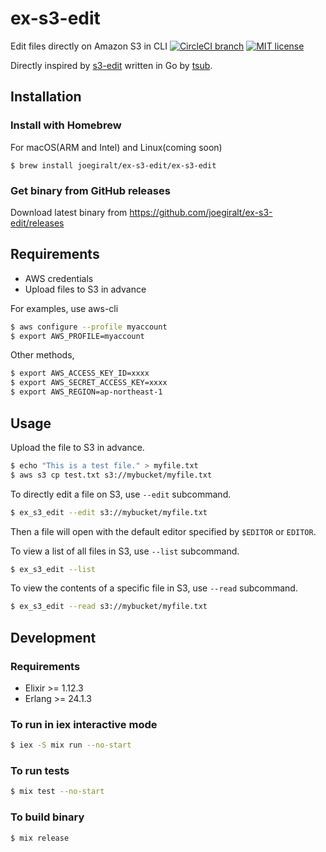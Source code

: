 # ex-s3-edit
Edit files directly on Amazon S3 in CLI
[![CircleCI branch](https://img.shields.io/circleci/project/github/joegiralt/ex-s3-edit/main.svg?style=flat-square)](https://circleci.com/gh/joegiralt/ex-s3-edit/tree/main)
[![MIT license](https://img.shields.io/github/license/joegiralt/ex-s3-edit.svg?style=flat-square)](https://github.com/joegiralt/ex-s3-edit/blob/main/LICENSE)

Directly inspired by [s3-edit](https://github.com/tsub/s3-edit) written in Go by [tsub](https://github.com/tsub).

## Installation

### Install with Homebrew

For macOS(ARM and Intel) and Linux(coming soon)

```
$ brew install joegiralt/ex-s3-edit/ex-s3-edit
```

### Get binary from GitHub releases

Download latest binary from https://github.com/joegiralt/ex-s3-edit/releases

## Requirements

* AWS credentials
* Upload files to S3 in advance

For examples, use aws-cli

```bash
$ aws configure --profile myaccount
$ export AWS_PROFILE=myaccount
```

Other methods,

```bash
$ export AWS_ACCESS_KEY_ID=xxxx
$ export AWS_SECRET_ACCESS_KEY=xxxx
$ export AWS_REGION=ap-northeast-1
```

## Usage

Upload the file to S3 in advance.

```bash
$ echo "This is a test file." > myfile.txt
$ aws s3 cp test.txt s3://mybucket/myfile.txt
```

To directly edit a file on S3, use `--edit` subcommand.

```bash
$ ex_s3_edit --edit s3://mybucket/myfile.txt
```
Then a file will open with the default editor specified by `$EDITOR` or `EDITOR`.

To view a list of all files in S3, use `--list` subcommand.

```bash
$ ex_s3_edit --list
```

To view the contents of a specific file in S3, use `--read` subcommand.

```bash
$ ex_s3_edit --read s3://mybucket/myfile.txt
```

## Development

### Requirements

* Elixir >= 1.12.3
* Erlang >= 24.1.3
### To run in iex interactive mode
```bash
$ iex -S mix run --no-start
```
### To run tests
```bash
$ mix test --no-start
```
### To build binary
```bash
$ mix release
```